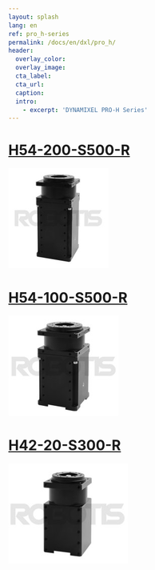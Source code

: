 ```yaml
---
layout: splash
lang: en
ref: pro_h-series
permalink: /docs/en/dxl/pro_h/
header:
  overlay_color:
  overlay_image:
  cta_label:
  cta_url:
  caption:
  intro:
    - excerpt: 'DYNAMIXEL PRO-H Series'
---
```



# [H54-200-S500-R](#h54-200-s500-r)

[![](/assets/images/dxl/pro/h54-200-s500-r_product.jpg)](/docs/en/dxl/pro/h54-200-s500-r/)

# [H54-100-S500-R](#h54-100-s500-r)

[![](/assets/images/dxl/pro/h54-100-s500-r_product.jpg)](/docs/en/dxl/pro/h54-100-s500-r/)

# [H42-20-S300-R](#h42-20-s300-r)

[![](/assets/images/dxl/pro/h42-20-s300-r_product.jpg)](/docs/en/dxl/pro/h42-20-s300-r/)
